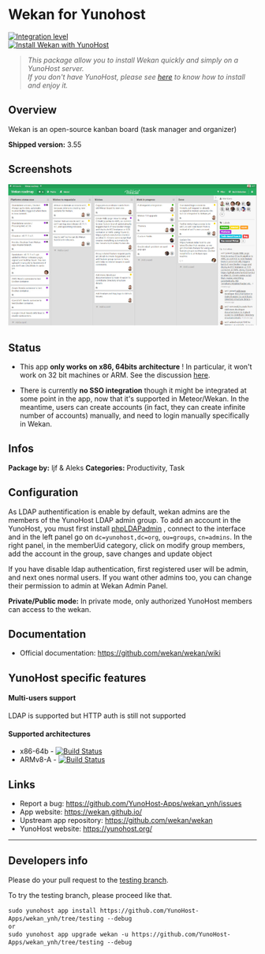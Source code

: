 # Wekan for Yunohost

[![Integration level](https://dash.yunohost.org/integration/wekan.svg)](https://dash.yunohost.org/appci/app/wekan)  
[![Install Wekan with YunoHost](https://install-app.yunohost.org/install-with-yunohost.png)](https://install-app.yunohost.org/?app=wekan)

> *This package allow you to install Wekan quickly and simply on a YunoHost server.  
If you don't have YunoHost, please see [here](https://yunohost.org/#/install) to know how to install and enjoy it.*

## Overview
Wekan is an open-source kanban board (task manager and organizer)

**Shipped version:** 3.55

## Screenshots

![](screenshot.jpg)

## Status

- This app **only works on x86, 64bits architecture** ! In particular, it won't work on 32 bit machines or ARM. See the discussion [here](https://github.com/YunoHost-Apps/wekan_ynh/issues/1#issuecomment-401612500).

- There is currently **no SSO integration** though it might be integrated at some point in the app, now that it's supported in Meteor/Wekan. In the meantime, users can create accounts (in fact, they can create infinite number of accounts) manually, and need to login manually specifically in Wekan.

## Infos

**Package by:** ljf & Aleks
**Categories:** Productivity, Task

## Configuration

As LDAP authentification is enable by default, wekan admins are the members of the YunoHost LDAP admin group.
To add an account in the YunoHost, you must first install [phpLDAPadmin](https://github.com/YunoHost-Apps/phpldapadmin_ynh) , connect to the interface and in the left panel go on `dc=yunohost,dc=org`, `ou=groups`, `cn=admins`. In the right panel, in the memberUid category, click on modify group members, add the account in the group, save changes and update object

If you have disable ldap authentication, first registered user will be admin, and next ones normal users. If you want other admins too, you can change their permission to admin at Wekan Admin Panel.

**Private/Public mode:** In private mode, only authorized YunoHost members can access to the wekan. 

## Documentation

 * Official documentation: https://github.com/wekan/wekan/wiki

## YunoHost specific features

#### Multi-users support

LDAP is supported but HTTP auth is still not supported

#### Supported architectures

* x86-64b - [![Build Status](https://ci-apps.yunohost.org/ci/logs/wekan%20%28Apps%29.svg)](https://ci-apps.yunohost.org/ci/apps/wekan/)
* ARMv8-A - [![Build Status](https://ci-apps-arm.yunohost.org/ci/logs/wekan%20%28Apps%29.svg)](https://ci-apps-arm.yunohost.org/ci/apps/wekan/)

## Links

 * Report a bug: https://github.com/YunoHost-Apps/wekan_ynh/issues
 * App website: https://wekan.github.io/
 * Upstream app repository: https://github.com/wekan/wekan
 * YunoHost website: https://yunohost.org/

---

Developers info
----------------

Please do your pull request to the [testing branch](https://github.com/YunoHost-Apps/wekan_ynh/tree/testing).

To try the testing branch, please proceed like that.
```
sudo yunohost app install https://github.com/YunoHost-Apps/wekan_ynh/tree/testing --debug
or
sudo yunohost app upgrade wekan -u https://github.com/YunoHost-Apps/wekan_ynh/tree/testing --debug
```
